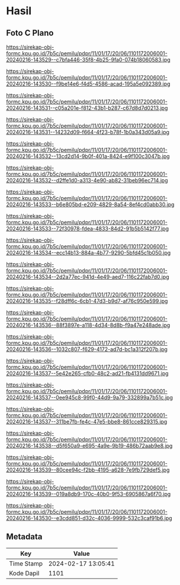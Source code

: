 # Hasil

## Foto C Plano

https://sirekap-obj-formc.kpu.go.id/7b5c/pemilu/pdpr/11/01/17/20/06/1101172006001-20240216-143529--c7bfa446-35f8-4b25-9fa0-074b18060583.jpg

https://sirekap-obj-formc.kpu.go.id/7b5c/pemilu/pdpr/11/01/17/20/06/1101172006001-20240216-143530--f9be14e6-f4d5-4586-acad-195a5e092389.jpg

https://sirekap-obj-formc.kpu.go.id/7b5c/pemilu/pdpr/11/01/17/20/06/1101172006001-20240216-143531--c05a201e-f812-43b1-b287-c67d8d7d0213.jpg

https://sirekap-obj-formc.kpu.go.id/7b5c/pemilu/pdpr/11/01/17/20/06/1101172006001-20240216-143531--14232d09-f664-4f23-b78f-1b0a343d05a9.jpg

https://sirekap-obj-formc.kpu.go.id/7b5c/pemilu/pdpr/11/01/17/20/06/1101172006001-20240216-143532--13cd2d14-9b0f-401a-8424-e9f100c3047b.jpg

https://sirekap-obj-formc.kpu.go.id/7b5c/pemilu/pdpr/11/01/17/20/06/1101172006001-20240216-143532--d2ffe1d0-a313-4e90-ab82-31beb96ec714.jpg

https://sirekap-obj-formc.kpu.go.id/7b5c/pemilu/pdpr/11/01/17/20/06/1101172006001-20240216-143533--b6e805bd-e209-4829-8a54-8ef4cd0abb30.jpg

https://sirekap-obj-formc.kpu.go.id/7b5c/pemilu/pdpr/11/01/17/20/06/1101172006001-20240216-143533--72f30978-fdea-4833-84d2-91b5b5142f77.jpg

https://sirekap-obj-formc.kpu.go.id/7b5c/pemilu/pdpr/11/01/17/20/06/1101172006001-20240216-143534--ecc14b13-884a-4b77-9290-5bfd45c1b050.jpg

https://sirekap-obj-formc.kpu.go.id/7b5c/pemilu/pdpr/11/01/17/20/06/1101172006001-20240216-143534--2d2a77ec-941d-4e49-aed7-116c22fab7d0.jpg

https://sirekap-obj-formc.kpu.go.id/7b5c/pemilu/pdpr/11/01/17/20/06/1101172006001-20240216-143535--f28dff6c-6cb1-47d3-b9d7-af76c950e599.jpg

https://sirekap-obj-formc.kpu.go.id/7b5c/pemilu/pdpr/11/01/17/20/06/1101172006001-20240216-143536--88f3897e-a118-4d34-8d8b-f9a47e248ade.jpg

https://sirekap-obj-formc.kpu.go.id/7b5c/pemilu/pdpr/11/01/17/20/06/1101172006001-20240216-143536--1032c807-f629-4172-ad7d-bc1a312f207b.jpg

https://sirekap-obj-formc.kpu.go.id/7b5c/pemilu/pdpr/11/01/17/20/06/1101172006001-20240216-143537--5e42e265-cfb0-48c2-ad21-fb4131dd9671.jpg

https://sirekap-obj-formc.kpu.go.id/7b5c/pemilu/pdpr/11/01/17/20/06/1101172006001-20240216-143537--0ee945c8-99f0-44d9-9a79-332899a7b51c.jpg

https://sirekap-obj-formc.kpu.go.id/7b5c/pemilu/pdpr/11/01/17/20/06/1101172006001-20240216-143537--311be7fb-fe4c-47e5-bbe8-861cce829315.jpg

https://sirekap-obj-formc.kpu.go.id/7b5c/pemilu/pdpr/11/01/17/20/06/1101172006001-20240216-143538--d5f650a9-e695-4a9e-9b19-486b72aab9e8.jpg

https://sirekap-obj-formc.kpu.go.id/7b5c/pemilu/pdpr/11/01/17/20/06/1101172006001-20240216-143539--80cee94c-f2bb-4195-a628-7e9fb729def5.jpg

https://sirekap-obj-formc.kpu.go.id/7b5c/pemilu/pdpr/11/01/17/20/06/1101172006001-20240216-143539--019a8db9-170c-40b0-9f53-6905867a6f70.jpg

https://sirekap-obj-formc.kpu.go.id/7b5c/pemilu/pdpr/11/01/17/20/06/1101172006001-20240216-143530--e3cdd851-d32c-4036-9999-532c3caf91b6.jpg


## Metadata

| Key        | Value               |
| ---------- | ------------------- |
| Time Stamp | 2024-02-17 13:05:41 |
| Kode Dapil | 1101                |



